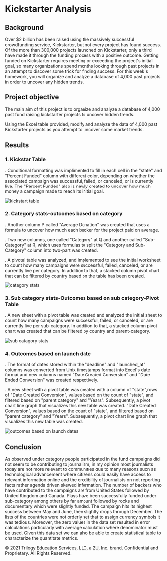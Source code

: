 # Kickstarter Analysis

## Background

Over $2 billion has been raised using the massively successful crowdfunding service, Kickstarter, but not every project has found success. Of the more than 300,000 projects launched on Kickstarter, only a third have made it through the funding process with a positive outcome.
Getting funded on Kickstarter requires meeting or exceeding the project's initial goal, so many organizations spend months looking through past projects in an attempt to discover some trick for finding success. For this week's homework, you will organize and analyze a database of 4,000 past projects in order to uncover any hidden trends.


## Project objective

The main aim of this project is to organize and analyze a database of 4,000 past fund raising kickstarter projects to uncover hidden trends.

Using the Excel table provided, modify and analyze the data of 4,000 past Kickstarter projects as you attempt to uncover some market trends.

## Results

### 1. Kickstar Table

   . Conditional formatting was implimented to fill in each cell in the "state" and "Percent Funded" column with different color, depending on 
      whether the associated campaign was successful, failed, or canceled, or is currently live. The "Percent Funded" also is newly created to 
      uncover how much money a campaign made to reach its initial goal.
  
 ![kickstart table](https://user-images.githubusercontent.com/84547558/168671178-f088e37d-9071-464b-be8b-b75732fe92da.png)

### 2. Category stats-outcomes based on category

  . Another column P called "Average Donation" was created that uses a formula to uncover how much each backer for the project paid on average.

  . Two new columns, one called "Category" at Q and another called "Sub-Category" at R, which uses formulas to split the "Category and 
    Sub-Category" column into two-part was created.

  . A pivotal table was analyzed, and implemented to see the initial worksheet to count how many campaigns were successful, failed, canceled, or
    are currently live per category. In addition to that, a stacked column pivot chart that can be filtered by country based on the table has 
    been created.
    
![catagory stats](https://user-images.githubusercontent.com/84547558/168671302-60af1d95-274f-4d32-8e2a-da453d70e5a2.png)

### 3. Sub category stats-Outcomes based on sub category-Pivot Table

  . A new sheet with a pivot table was created and analyzed the initial sheet to count how many campaigns were successful, failed, or canceled, or 
    are currently live per sub-category. In addition to that, a stacked column pivot chart was created that can be filtered by country and
    parent-category.
    
![sub catagory stats](https://user-images.githubusercontent.com/84547558/168671407-79561d13-47dc-4db5-a12b-f0f5028418e9.png)

### 4. Outcomes based on launch date

  . The format of dates stored within the "deadline" and "launched_at" columns was converted from Unix timestamps format into Excel's date format and
    new columns named "Date Created Conversion" and "Date Ended Conversion" was created respectively.

  . A new sheet with a pivot table was created with a column of "state",rows of "Date Created Conversion", values based on the count of "state", 
    and filtered based on "parent category" and "Years". Subsequently, a pivot chart line graph that visualizes this new table was created. "Date 
    Created Conversion", values based on the count of "state", and filtered based on "parent category" and "Years". Subsequently, a pivot chart 
    line graph that visualizes this new table was created.
  
  ![outcomes based on launch dates](https://user-images.githubusercontent.com/84547558/168672718-46f80437-8fc2-4c1e-b076-233c13ddee4e.png)


## Conclusion

As observed under category people participated in the fund campaigns did not seem to be contributing to journalism, in my opinion most journalists today are not more relevant to communities due to many reasons such as technological advancement where citizens could easily have access to relevant information online and the credibility of journalists on not reporting facts rather agenda driven skewed information. The number of backers who have contributed to the campaigns are from United States followed by United Kingdom and Canada.
Plays have been successfully funded under sub-category among others by far amount followed by rocks and documentary which were slightly funded. The campaign hits its highest success between May and June, then slightly drops through December. The lists of the countries were not orderly set that to assign currency symbols it was tedious. Moreover, the zero values in the data set resulted in error calculations particularly with average calculation where denominator must be used. Given this data set we can also be able to create statistical table to characterize the quantitate metrics.


© 2021 Trilogy Education Services, LLC, a 2U, Inc. brand. Confidential and Proprietary. All Rights Reserved.

